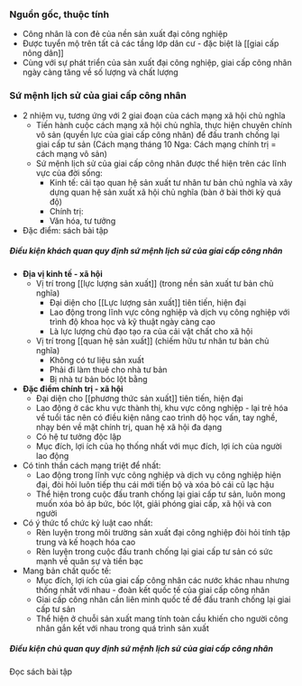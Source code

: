 ### Nguồn gốc, thuộc tính
- Công nhân là con đẻ của nền sản xuất đại công nghiệp
- Được tuyển mộ trên tất cả các tầng lớp dân cư - đặc biệt là [[giai cấp nông dân]]
- Cùng với sự phát triển của sản xuất đại công nghiệp, giai cấp công nhân ngày càng tăng về số lượng và chất lượng

### Sứ mệnh lịch sử của giai cấp công nhân
- 2 nhiệm vụ, tương ứng với 2 giai đoạn của cách mạng xã hội chủ nghĩa
	- Tiến hành cuộc cách mạng xã hội chủ nghĩa, thực hiện chuyên chính vô sản (quyền lực của giai cấp công nhân) để đấu tranh chống lại giai cấp tư sản (Cách mạng tháng 10 Nga: Cách mạng chính trị = cách mạng vô sản)
	- Sứ mệnh lịch sử của giai cấp công nhân được thể hiện trên các lĩnh vực của đời sống:
		- Kinh tế: cải tạo quan hệ sản xuất tư nhân tư bản chủ nghĩa và xây dựng quan hệ sản xuất xã hội chủ nghĩa (bàn ở bài thời kỳ quá độ)
		- Chính trị: 
		- Văn hóa, tư tưởng
- Đặc điểm: sách bài tập

##### Điều kiện khách quan quy định sứ mệnh lịch sử của giai cấp công nhân
- **Địa vị kinh tế - xã hội**
	- Vị trí trong [[lực lượng sản xuất]] (trong nền sản xuất tư bản chủ nghĩa)
		- Đại diện cho [[Lực lượng sản xuất]] tiên tiến, hiện đại
		- Lao động trong lĩnh vực công nghiệp và dịch vụ công nghiệp với trình độ khoa học và kỹ thuật ngày càng cao
		- Là lực lượng chủ đạo tạo ra của cải vật chất cho xã hội
	- Vị trí trong [[quan hệ sản xuất]] (chiếm hữu tư nhân tư bản chủ nghĩa)
		- Không có tư liệu sản xuất
		- Phải đi làm thuê cho nhà tư bản
		- Bị nhà tư bản bóc lột bằng 
- **Đặc điểm chính trị - xã hội**
	- Đại diện cho [[phương thức sản xuất]] tiên tiến, hiện đại
	- Lao động ở các khu vực thành thị, khu vực công nghiệp - lại trẻ hóa về tuổi tác nên có điều kiện nâng cao trình dộ học vấn, tay nghề, nhạy bén về mặt chính trị, quan hệ xã hội đa dạng
	- Có hệ tư tưởng độc lập
	- Mục đích, lợi ích của họ thống nhất với mục đích, lợi ích của người lao động
- Có tinh thần cách mạng triệt để nhất:
	- Lao động trong lĩnh vực công nghiệp và dịch vụ công nghiệp hiện đại, đòi hỏi luôn tiếp thu cái mới tiến bộ và xóa bỏ cái cũ lạc hậu
	- Thể hiện trong cuộc đấu tranh chống lại giai cấp tư sản, luôn mong muốn xóa bỏ áp bức, bóc lột, giải phóng giai cấp, xã hội và con người
- Có ý thức tổ chức kỷ luật cao nhất:
	- Rèn luyện trong môi trường sản xuất đại công nghiệp đòi hỏi tính tập trung và kế hoạch hóa cao
	- Rèn luyện trong cuộc đấu tranh chống lại giai cấp tư sản có sức mạnh về quân sự và tiền bạc
- Mang bản chất quốc tế:
	- Mục đích, lợi ích của giai cấp công nhân các nước khác nhau nhưng thống nhất với nhau - đoàn kết quốc tế của giai cấp công nhân
	- Giai cấp công nhân cần liên minh quốc tế để đấu tranh chống lại giai cấp tư sản
	- Thể hiện ở chuỗi sản xuất mang tính toàn cầu khiến cho người công nhân gắn kết với nhau trong quá trình sản xuất

##### Điều kiện chủ quan quy định sứ mệnh lịch sử của giai cấp công nhân
Đọc sách bài tập